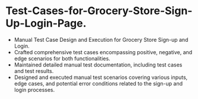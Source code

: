 # Test-Cases-for-Grocery-Store-Sign-Up-Login-Page.
- Manual Test Case Design and Execution for Grocery Store Sign-up and Login.
- Crafted comprehensive test cases encompassing positive, negative, and edge scenarios for both functionalities.
- Maintained detailed manual test documentation, including test cases and test results.
- Designed and executed manual test scenarios covering various inputs, edge cases, and potential error conditions related to the sign-up and login processes.
